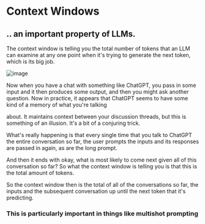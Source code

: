 # Context Windows 
## .. an important property of LLMs.
The context window is telling you the total number of tokens that an LLM can examine at any one point when it's trying to generate the next token, which is its big job.

![image](https://github.com/user-attachments/assets/b87941e3-a8c9-4476-9e3f-f820187f75f1)

Now when you have a chat with something like ChatGPT, you pass in some input and it then produces some output, and then you might ask another question. Now in practice, it appears that ChatGPT seems to have some kind of a memory of what you're talking

about. It maintains context between your discussion threads, but this is something of an illusion. It's a bit of a conjuring trick. 

What's really happening is that every single time that you talk to ChatGPT the entire conversation so far, the user prompts the inputs and its responses are passed in again, as are the long prompt.

And then it ends with okay, what is most likely to come next given all of this conversation so far? So what the context window is telling you is that this is the total amount of tokens.

So the context window then is the total of all of the conversations so far, the inputs and the subsequent conversation up until the next token that it's predicting.

### This is particularly important in things like multishot prompting
